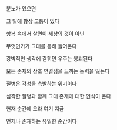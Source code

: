 분노가 있으면

그 밑에 항상 고통이 있다

항복 속에서 살면이 세상의 것이 아닌

무엇인가가 그대를 통해 들어온다

강박적인 생각에 갇히면 우주는 붕괴된다

모든 존재의 상호 연결성을 느끼는 능력을 잃는다

질병은 각성을 촉발하는 위기이다

심각한 질병과 함께 그대 존재에 대한 인식이 온다

현재 순간에 오라 여기 지금

언제나 존재하는 유일한 순간이다

